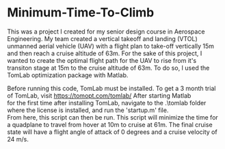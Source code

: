 # Minimum-Time-To-Climb

This was a project I created for my senior design course in Aerospace Engineering. My team created a vertical takeoff and landing (VTOL) unmanned aerial vehicle (UAV) with a flight plan to take-off vertically 15m and then reach a cruise altitude of 63m. For the sake of this project, I wanted to create the optimal flight path for the UAV to rise from it's transiton stage at 15m to the cruise altitude of 63m. To do so, I used the TomLab optimization package with Matlab.

Before running this code, TomLab must be installed. To get a 3 month trial of TomLab, visit https://tomopt.com/tomlab/ After starting Matlab  
for the first time after installing TomLab, navigate to the .\tomlab folder where the license is installed, and run the 'startup.m' file.    
From here, this script can then be run. This script will minimize the time for a quadplane to travel from hover at 10m to cruise at 61m. The final cruise state will have a flight angle of attack of 0 degrees and a cruise velocity of 24 m/s.           
